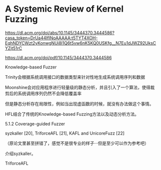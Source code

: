 # A Systemic Review of Kernel Fuzzing

https://dl.acm.org/doi/abs/10.1145/3444370.3444586?casa_token=DrUa44IfINoAAAAA:t5TYT4XOH-EqhNDYCWzt2yKonwgNUi8l1Q6t5vw6nK5KQ0USKfg__N7Eu1dJWZ92UksCYZjt51rC

https://dl.acm.org/doi/pdf/10.1145/3444370.3444586


Knowledge-based Fuzzer

Trinity会根据系统调用接口的数据类型来针对性地生成系统调用序列和数据

Moonshine会对应用程序进行轻量级的静态分析，并且引入了一个算法，使得裁剪后的系统调用序列仍然不会降低覆盖率

但是静态分析存在局限性，例如当出现虚函数的时候，就没有办法做这个事情。

HFL结合了传统的Knowledge-based Fuzzing方法以及动态分析方法。

5.1.2  Coverage-guided Fuzzer

syzkaller [20], TriforceAFL [21], KAFL and UnicoreFuzz [22]

（原论文里甚至拼错了，感觉不是很专业的样子···但是至少可以作为参考吧）

介绍syzkaller。

TriforceAFL
